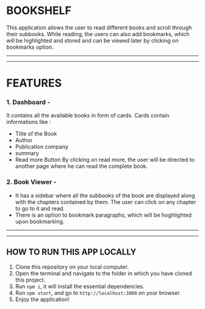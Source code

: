 # BOOKSHELF

This application allows the user to read different books and scroll through their subbooks. While reading, the users can also add bookmarks, which will be highlighted and stored and can be viewed later by clicking on bookmarks option.

--------------------------------------------------------------------------------------------------------------------------------------------
--------------------------------------------------------------------------------------------------------------------------------------------

# FEATURES

### 1. Dashboard - 
It contains all the available books in form of cards. Cards contain informations like :
 - Title of the Book
 - Author
 - Publication company
 - summary
 - Read more Button
By clicking on read more, the user will be directed to another page where he can read the complete book.

### 2. Book Viewer -
- It has a sidebar where all the subbooks of the book are displayed along with the chapters contained by them. The user can click on any chapter to go to it and read.
- There is an option to bookmark paragraphs, which will be hoghlighted upon bookmarking.

-------------------------------------------------------------------------------------------------------------------------------------------------
-------------------------------------------------------------------------------------------------------------------------------------------------

## HOW TO RUN THIS APP LOCALLY

1. Clone this repository on your local computer.
2. Open the terminal and navigate to the folder in which you have cloned this project.
3. Run ```npm i```, it will install the essential dependencies.
4. Run ```npm start```, and go to ```http://localhost:3000``` on your browser.
5. Enjoy the application! 

